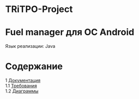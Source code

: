 # TRiTPO-Project

# Fuel manager для OC Android
Язык реализации: Java 

# Содержание
1 [Документация](Documents)  
1.1 [Требования](Documents/Requirements/Requirements%20Document.md) </br>
1.2 [Диаграммы](Documents/System%20project/README.md) 
